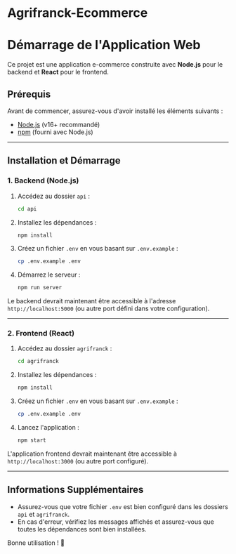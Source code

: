 ﻿# Agrifranck-Ecommerce
# Démarrage de l'Application Web

Ce projet est une application e-commerce construite avec **Node.js** pour le backend et **React** pour le frontend.

## Prérequis
Avant de commencer, assurez-vous d'avoir installé les éléments suivants :
- [Node.js](https://nodejs.org/) (v16+ recommandé)
- [npm](https://www.npmjs.com/) (fourni avec Node.js)

---

## Installation et Démarrage

### 1. Backend (Node.js)

1. Accédez au dossier `api` :
   ```sh
   cd api
   ```
2. Installez les dépendances :
   ```sh
   npm install
   ```
3. Créez un fichier `.env` en vous basant sur `.env.example` :
   ```sh
   cp .env.example .env
   ```
4. Démarrez le serveur :
   ```sh
   npm run server
   ```

Le backend devrait maintenant être accessible à l'adresse `http://localhost:5000` (ou autre port défini dans votre configuration).

---

### 2. Frontend (React)

1. Accédez au dossier `agrifranck` :
   ```sh
   cd agrifranck
   ```
2. Installez les dépendances :
   ```sh
   npm install
   ```
3. Créez un fichier `.env` en vous basant sur `.env.example` :
   ```sh
   cp .env.example .env
   ```
4. Lancez l'application :
   ```sh
   npm start
   ```

L'application frontend devrait maintenant être accessible à `http://localhost:3000` (ou autre port configuré).

---

## Informations Supplémentaires
- Assurez-vous que votre fichier `.env` est bien configuré dans les dossiers `api` et `agrifranck`.
- En cas d'erreur, vérifiez les messages affichés et assurez-vous que toutes les dépendances sont bien installées.

Bonne utilisation ! 🚀

